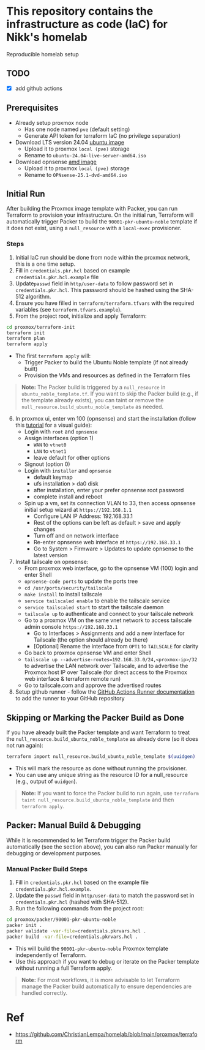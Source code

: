 # This repository contains the infrastructure as code (IaC) for Nikk's homelab

Reproducible homelab setup

## TODO

- [x] add github actions

## Prerequisites

- Already setup proxmox node
    - Has one node named `pve` (default setting)
    - Generate API token for terraform IaC (no privilege separation)
- Download LTS version 24.04 [ubuntu image](https://cloud-images.ubuntu.com/)
    - Upload it to proxmox `local (pve)` storage
    - Rename to `ubuntu-24.04-live-server-amd64.iso`
- Download opnsense [amd image](https://opnsense.org/download/)
    - Upload it to proxmox `local (pve)` storage
    - Rename to `OPNsense-25.1-dvd-amd64.iso`

## Initial Run

After building the Proxmox image template with Packer, you can run Terraform to provision your infrastructure. On the initial run, Terraform will automatically trigger Packer to build the `90001-pkr-ubuntu-noble` template if it does not exist, using a `null_resource` with a `local-exec` provisioner.

### Steps

1. Initial IaC run should be done from node within the proxmox network, this is a one time setup.
2. Fill in `credentials.pkr.hcl` based on example `credentials.pkr.hcl.example` file
3. Update`passwd` field in  `http/user-data` to follow password set in `credentials.pkr.hcl`. This password should be hashed using the SHA-512 algorithm.
4. Ensure you have filled in `terraform/terraform.tfvars` with the required variables (see `terraform.tfvars.example`).
5. From the project root, initialize and apply Terraform:

```bash
cd proxmox/terraform-init
terraform init
terraform plan
terraform apply
```

- The first `terraform apply` will:
  - Trigger Packer to build the Ubuntu Noble template (if not already built)
  - Provision the VMs and resources as defined in the Terraform files

> **Note:** The Packer build is triggered by a `null_resource` in `ubuntu_noble_template.tf`. If you want to skip the Packer build (e.g., if the template already exists), you can taint or remove the `null_resource.build_ubuntu_noble_template` as needed.

6. In proxmox ui, enter vm 100 (opnsense) and start the installation (follow this [tutorial](https://www.youtube.com/watch?v=XXx7NDgDaRU) for a visual guide):
    - Login with `root` and `opnsense`
    - Assign interfaces (option 1)
        - `WAN` to `vtnet0`
        - `LAN` to `vtnet1`
        - leave default for other options
    - Signout (option 0)
    - Login with `installer` and `opnsense`
        - default keymap
        - ufs installation > da0 disk
        - after installation, enter your prefer opnsense root password
        - complete install and reboot
    - Spin up a vm, set its connection VLAN to 33, then access opnsense initial setup wizard at `https://192.168.1.1`
        - Configure LAN IP Address: 192.168.33.1
        - Rest of the options can be left as default > save and apply changes
        - Turn off and on network interface
        - Re-enter opnsense web interface at `https://192.168.33.1`
        - Go to System > Firmware > Updates to update opnsense to the latest version
7. Install tailscale on opnsense:
    - From proxmox web interface, go to the opnsense VM (100) login and enter Shell
    - `opnsense-code ports` to update the ports tree
    - `cd /usr/ports/security/tailscale`
    - `make install` to install tailscale
    - `service tailscaled enable` to enable the tailscale service
    - `service tailscaled start` to start the tailscale daemon
    - `tailscale up` to authenticate and connect to your tailscale network
    - Go to a proxmox VM on the same vnet network to access tailscale admin console `https://192.168.33.1`
        - Go to Interfaces > Assignments and add a new interface for Tailscale (the option should already be there)
        - [Optional] Rename the interface from `OPT1` to `TAILSCALE` for clarity
    - Go back to proxmox opnsense VM and enter Shell
    - `tailscale up --advertise-routes=192.168.33.0/24,<proxmox-ip>/32` to advertise the LAN network over Tailscale, and to advertise the Proxmox host IP over Tailscale (for direct access to the Proxmox web interface & terraform remote run)
    - Go to tailscale.com and approve the advertised routes
8. Setup github runner - follow the [GitHub Actions Runner documentation](https://docs.github.com/en/actions/hosting-your-own-runners/adding-self-hosted-runners) to add the runner to your GitHub repository

## Skipping or Marking the Packer Build as Done

If you have already built the Packer template and want Terraform to treat the `null_resource.build_ubuntu_noble_template` as already done (so it does not run again):

```bash
terraform import null_resource.build_ubuntu_noble_template $(uuidgen)
```
- This will mark the resource as done without running the provisioner.
- You can use any unique string as the resource ID for a null_resource (e.g., output of `uuidgen`).

> **Note:** If you want to force the Packer build to run again, use `terraform taint null_resource.build_ubuntu_noble_template` and then `terraform apply`.

## Packer: Manual Build & Debugging

While it is recommended to let Terraform trigger the Packer build automatically (see the section above), you can also run Packer manually for debugging or development purposes.

### Manual Packer Build Steps

1. Fill in `credentials.pkr.hcl` based on the example file `credentials.pkr.hcl.example`.
2. Update the `passwd` field in `http/user-data` to match the password set in `credentials.pkr.hcl` (hashed with SHA-512).
3. Run the following commands from the project root:

```bash
cd proxmox/packer/90001-pkr-ubuntu-noble
packer init .
packer validate -var-file=credentials.pkrvars.hcl .
packer build -var-file=credentials.pkrvars.hcl .
```

- This will build the `90001-pkr-ubuntu-noble` Proxmox template independently of Terraform.
- Use this approach if you want to debug or iterate on the Packer template without running a full Terraform apply.

> **Note:** For most workflows, it is more advisable to let Terraform manage the Packer build automatically to ensure dependencies are handled correctly.

# Ref

- https://github.com/ChristianLempa/homelab/blob/main/proxmox/terraform

